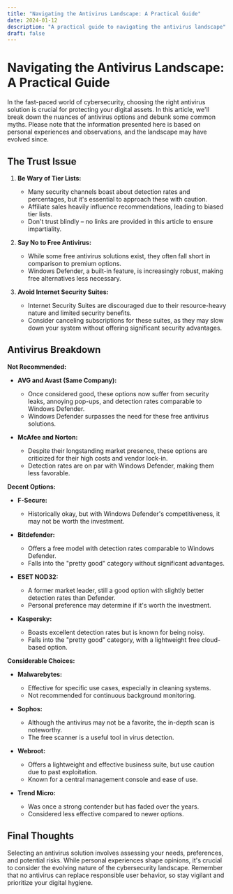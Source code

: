 ```yaml
---
title: "Navigating the Antivirus Landscape: A Practical Guide"
date: 2024-01-12
description: "A practical guide to navigating the antivirus landscape"
draft: false
---
```



# Navigating the Antivirus Landscape: A Practical Guide

In the fast-paced world of cybersecurity, choosing the right antivirus solution is crucial for protecting your digital assets. In this article, we'll break down the nuances of antivirus options and debunk some common myths. Please note that the information presented here is based on personal experiences and observations, and the landscape may have evolved since.

## The Trust Issue
1. **Be Wary of Tier Lists:**
   - Many security channels boast about detection rates and percentages, but it's essential to approach these with caution.
   - Affiliate sales heavily influence recommendations, leading to biased tier lists.
   - Don't trust blindly – no links are provided in this article to ensure impartiality.

2. **Say No to Free Antivirus:**
   - While some free antivirus solutions exist, they often fall short in comparison to premium options.
   - Windows Defender, a built-in feature, is increasingly robust, making free alternatives less necessary.

3. **Avoid Internet Security Suites:**
   - Internet Security Suites are discouraged due to their resource-heavy nature and limited security benefits.
   - Consider canceling subscriptions for these suites, as they may slow down your system without offering significant security advantages.

## Antivirus Breakdown
**Not Recommended:**
- **AVG and Avast (Same Company):**
  - Once considered good, these options now suffer from security leaks, annoying pop-ups, and detection rates comparable to Windows Defender.
  - Windows Defender surpasses the need for these free antivirus solutions.

- **McAfee and Norton:**
  - Despite their longstanding market presence, these options are criticized for their high costs and vendor lock-in.
  - Detection rates are on par with Windows Defender, making them less favorable.

**Decent Options:**
- **F-Secure:**
  - Historically okay, but with Windows Defender's competitiveness, it may not be worth the investment.

- **Bitdefender:**
  - Offers a free model with detection rates comparable to Windows Defender.
  - Falls into the "pretty good" category without significant advantages.

- **ESET NOD32:**
  - A former market leader, still a good option with slightly better detection rates than Defender.
  - Personal preference may determine if it's worth the investment.

- **Kaspersky:**
  - Boasts excellent detection rates but is known for being noisy.
  - Falls into the "pretty good" category, with a lightweight free cloud-based option.

**Considerable Choices:**
- **Malwarebytes:**
  - Effective for specific use cases, especially in cleaning systems.
  - Not recommended for continuous background monitoring.

- **Sophos:**
  - Although the antivirus may not be a favorite, the in-depth scan is noteworthy.
  - The free scanner is a useful tool in virus detection.

- **Webroot:**
  - Offers a lightweight and effective business suite, but use caution due to past exploitation.
  - Known for a central management console and ease of use.

- **Trend Micro:**
  - Was once a strong contender but has faded over the years.
  - Considered less effective compared to newer options.

## Final Thoughts
Selecting an antivirus solution involves assessing your needs, preferences, and potential risks. While personal experiences shape opinions, it's crucial to consider the evolving nature of the cybersecurity landscape. Remember that no antivirus can replace responsible user behavior, so stay vigilant and prioritize your digital hygiene.
